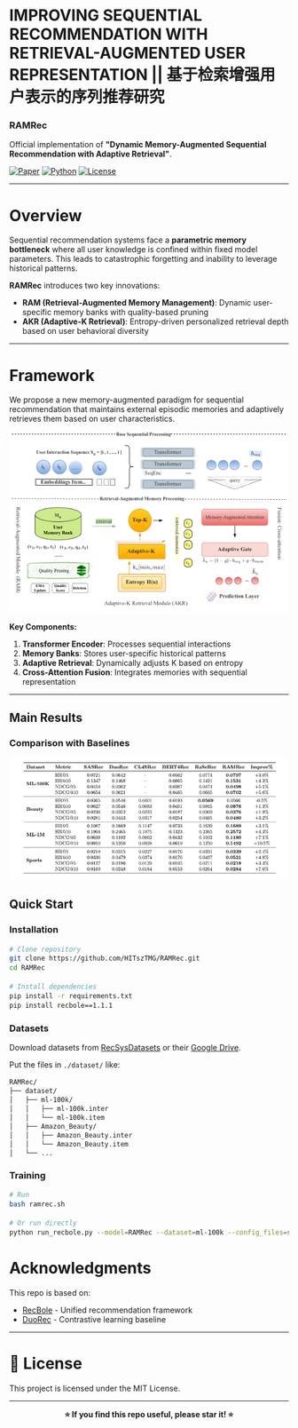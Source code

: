 # IMPROVING SEQUENTIAL RECOMMENDATION WITH RETRIEVAL-AUGMENTED USER REPRESENTATION  ||  基于检索增强用户表示的序列推荐研究

### RAMRec
Official implementation of **"Dynamic Memory-Augmented Sequential Recommendation with Adaptive Retrieval"**.

[![Paper](https://img.shields.io/badge/Paper-RecSys%202025-blue)](https://github.com/HITszTMG/RAMRec)
[![Python](https://img.shields.io/badge/Python-3.8+-green.svg)](https://www.python.org/)
[![License](https://img.shields.io/badge/License-MIT-yellow.svg)](LICENSE)

---

# Overview

Sequential recommendation systems face a **parametric memory bottleneck** where all user knowledge is confined within fixed model parameters. This leads to catastrophic forgetting and inability to leverage historical patterns.

**RAMRec** introduces two key innovations:
- **RAM (Retrieval-Augmented Memory Management)**: Dynamic user-specific memory banks with quality-based pruning
- **AKR (Adaptive-K Retrieval)**: Entropy-driven personalized retrieval depth based on user behavioral diversity

---

# Framework

We propose a new memory-augmented paradigm for sequential recommendation that maintains external episodic memories and adaptively retrieves them based on user characteristics.

![Framework Architecture](./assets/framework_architecture.png)

**Key Components:**
1. **Transformer Encoder**: Processes sequential interactions
2. **Memory Banks**: Stores user-specific historical patterns
3. **Adaptive Retrieval**: Dynamically adjusts K based on entropy
4. **Cross-Attention Fusion**: Integrates memories with sequential representation

---

## Main Results

### Comparison with Baselines

![Performance Comparison](./assets/performance_results.png)



## Quick Start

### Installation

```bash
# Clone repository
git clone https://github.com/HITszTMG/RAMRec.git
cd RAMRec

# Install dependencies
pip install -r requirements.txt
pip install recbole==1.1.1
```

### Datasets

Download datasets from [RecSysDatasets](https://github.com/RUCAIBox/RecSysDatasets) or their [Google Drive](https://drive.google.com/drive/folders/1ahiLmzU7cGRPXf5qGMqtAChte2eYp9gI).

Put the files in `./dataset/` like:
```
RAMRec/
├── dataset/
│   ├── ml-100k/
│   │   ├── ml-100k.inter
│   │   └── ml-100k.item
│   ├── Amazon_Beauty/
│   │   ├── Amazon_Beauty.inter
│   │   └── Amazon_Beauty.item
│   └── ...
```

### Training

```bash
# Run 
bash ramrec.sh

# Or run directly
python run_recbole.py --model=RAMRec --dataset=ml-100k --config_files=seq.yaml
```



<!-- # Citation

If you find this work useful, please cite:

```bibtex
@inproceedings{ramrec2025,
  title={RAMRec: Dynamic Memory-Augmented Sequential Recommendation with Adaptive Retrieval},
  author={Abdulyemmah, Zaid Qassim and Zhao, Xinping and Hu, Baotian},
  booktitle={Proceedings of the 19th ACM Conference on Recommender Systems},
  year={2025},
  address={Ljubljana, Slovenia}
}
```

--- -->

# Acknowledgments

This repo is based on:
- [RecBole](https://github.com/RUCAIBox/RecBole) - Unified recommendation framework
- [DuoRec](https://github.com/RuihongQiu/DuoRec) - Contrastive learning baseline

---

# 📄 License

This project is licensed under the MIT License.

---

<div align="center">

**⭐ If you find this repo useful, please star it! ⭐**

</div>
